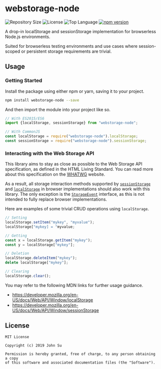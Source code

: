 
# webstorage-node
![Repository Size](https://img.shields.io/github/repo-size/Tyncture/webstorage-node.svg?t&style=flat-square)
![License](https://img.shields.io/github/license/Tyncture/webstorage-node.svg?&style=flat-square)
![Top Language](https://img.shields.io/github/languages/top/Tyncture/webstorage-node.svg?&style=flat-square)
[![npm version](https://badge.fury.io/js/webstorage-node.svg)](https://www.npmjs.com/package/webstorage-node)

A drop-in localStorage and sessionStorage implementation for browserless 
Node.js environments. 

Suited for browserless testing environments and use cases where session-scoped 
or persistent storage requirements are trivial.


## Usage

### Getting Started
Install the package using either npm or yarn, saving it to your project.
```sh
npm install webstorage-node --save
```

And then import the module into your project like so.
```js
// With ES2015/ES6
import {localStorage, sessionStorage} from "webstorage-node";

// With CommonJS
const localStorage = require("webstorage-node").localStorage;
const sessionStorage = require("webstorage-node").sessionStorage;
```

### Interacting with the Web Storage API
This library aims to stay as close as possible to the
Web Storage API specification, as defined in the HTML Living Standard.
You can read more about this specification on the 
[WHATWG](https://html.spec.whatwg.org/multipage/webstorage.html) website.

As a result, all storage interaction methods supported by 
[`sessionStorage`](https://developer.mozilla.org/en-US/docs/Web/API/Window/sessionStorage)
and [`localStorage`](https://developer.mozilla.org/en-US/docs/Web/API/Window/localStorage)
in browser implementations should also work with this
library. The only exception is the 
[`StorageEvent`](https://html.spec.whatwg.org/multipage/webstorage.html#the-storageevent-interface) interface, as this is not 
intended to fully replace browser implementations.

Here are examples of some trivial CRUD operations using `localStorage`.
```js
// Setting
localStorage.setItem("mykey", "myvalue");
localStorage["mykey] = "myvalue;

// Getting
const x = localStorage.getItem("mykey");
const y = localStorage["mykey"];

// Deletion
localStorage.deleteItem("mykey");
delete localStorage["mykey"];

// Clearing
localStorage.clear();
```

You may refer to the following MDN links for further usage guidance.
- https://developer.mozilla.org/en-US/docs/Web/API/Window/localStorage
- https://developer.mozilla.org/en-US/docs/Web/API/Window/sessionStorage



## License
```
MIT License

Copyright (c) 2019 John Su

Permission is hereby granted, free of charge, to any person obtaining a copy
of this software and associated documentation files (the "Software"), to deal
in the Software without restriction, including without limitation the rights
to use, copy, modify, merge, publish, distribute, sublicense, and/or sell
copies of the Software, and to permit persons to whom the Software is
furnished to do so, subject to the following conditions:

The above copyright notice and this permission notice shall be included in all
copies or substantial portions of the Software.

THE SOFTWARE IS PROVIDED "AS IS", WITHOUT WARRANTY OF ANY KIND, EXPRESS OR
IMPLIED, INCLUDING BUT NOT LIMITED TO THE WARRANTIES OF MERCHANTABILITY,
FITNESS FOR A PARTICULAR PURPOSE AND NONINFRINGEMENT. IN NO EVENT SHALL THE
AUTHORS OR COPYRIGHT HOLDERS BE LIABLE FOR ANY CLAIM, DAMAGES OR OTHER
LIABILITY, WHETHER IN AN ACTION OF CONTRACT, TORT OR OTHERWISE, ARISING FROM,
OUT OF OR IN CONNECTION WITH THE SOFTWARE OR THE USE OR OTHER DEALINGS IN THE
SOFTWARE.
```
